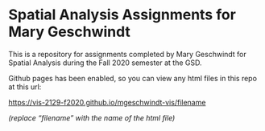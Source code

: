 # Spatial Analysis Assignments for Mary Geschwindt

This is a repository for assignments completed by Mary Geschwindt for Spatial Analysis during the Fall 2020 semester at the GSD.

Github pages has been enabled, so you can view any html files in this repo at this url:

https://vis-2129-f2020.github.io/mgeschwindt-vis/filename

*(replace “filename” with the name of the html file)*
